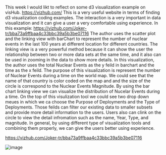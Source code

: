 This week I would likt to reflect on some d3 visualization example on visHub. https://vizhub.com/
This is a very useful website in terms of finding d3 visualization coding examples.
The interaction is a very important in data visualization and it can give a user a very comfortable using experience.
In this example: https://vizhub.com/Joker-tr/bba73a9ffbaa4c33bbc39a5b3be07116
The author uses the scatter plot and the linking view with barChart to represent the number of nuclear events in the last 100 years at different location for different countries. 
The linking view is a very powerful method because it can show the user the relationship between two or more data sets at the same time, 
and it also can be used in zooming in the data to show more details.
In this visualization, the author uses the total Nuclear Events as the y feild in barchart and the time as the x feild. The purpose of this visualization is represent
the number of Nuclear Events during a time on the world map.
We could see that the name of that country is color coded on the map and and the size of the circle is correspond to the Nuclear Events Magnitude.
By using the bar chart linking view we can visualize the distribution of Nucelar Events during a time.
On the top of this visulization tool we could see two drop down meues in which we ca choose the Purpose of Deployments and the Type of Deployments. Those feilds can filter
our existing data to smaller subsets and provide more detail information to the users.
Users also can clink on the circle to view the detail infromation such as the name, Year, Type, and magnitude.
In general, by using different type of visualization tools and combining them properly, we can give the users better using experience.

https://vizhub.com/Joker-tr/bba73a9ffbaa4c33bbc39a5b3be07116


![image](https://user-images.githubusercontent.com/59973823/110359190-2e9d7a00-800b-11eb-99ed-e9e9f3553d82.png)



